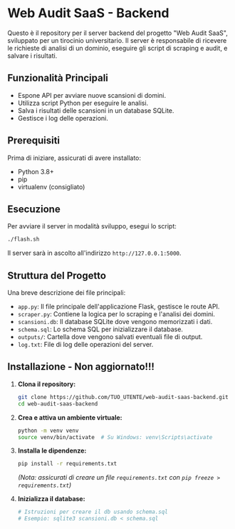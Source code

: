 # Web Audit SaaS - Backend

Questo è il repository per il server backend del progetto "Web Audit SaaS", sviluppato per un tirocinio universitario. Il server è responsabile di ricevere le richieste di analisi di un dominio, eseguire gli script di scraping e audit, e salvare i risultati.

## Funzionalità Principali

- Espone API per avviare nuove scansioni di domini.
- Utilizza script Python per eseguire le analisi.
- Salva i risultati delle scansioni in un database SQLite.
- Gestisce i log delle operazioni.

## Prerequisiti

Prima di iniziare, assicurati di avere installato:

- Python 3.8+
- pip
- virtualenv (consigliato)

## Esecuzione

Per avviare il server in modalità sviluppo, esegui lo script:

```bash
./flash.sh
```

Il server sarà in ascolto all'indirizzo `http://127.0.0.1:5000`.

## Struttura del Progetto

Una breve descrizione dei file principali:

- `app.py`: Il file principale dell'applicazione Flask, gestisce le route API.
- `scraper.py`: Contiene la logica per lo scraping e l'analisi dei domini.
- `scansioni.db`: Il database SQLite dove vengono memorizzati i dati.
- `schema.sql`: Lo schema SQL per inizializzare il database.
- `outputs/`: Cartella dove vengono salvati eventuali file di output.
- `log.txt`: File di log delle operazioni del server.

## Installazione - Non aggiornato!!!

1.  **Clona il repository:**

    ```bash
    git clone https://github.com/TUO_UTENTE/web-audit-saas-backend.git
    cd web-audit-saas-backend
    ```

2.  **Crea e attiva un ambiente virtuale:**

    ```bash
    python -m venv venv
    source venv/bin/activate  # Su Windows: venv\Scripts\activate
    ```

3.  **Installa le dipendenze:**

    ```bash
    pip install -r requirements.txt
    ```

    _(Nota: assicurati di creare un file `requirements.txt` con `pip freeze > requirements.txt`)_

4.  **Inizializza il database:**
    ```bash
    # Istruzioni per creare il db usando schema.sql
    # Esempio: sqlite3 scansioni.db < schema.sql
    ```
